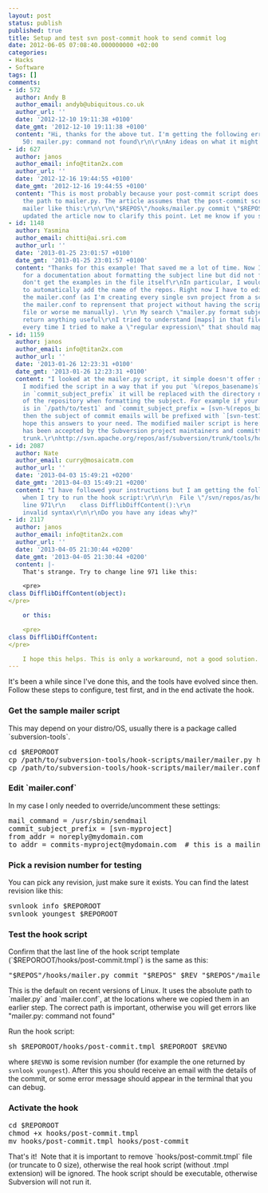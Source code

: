 ```yaml
---
layout: post
status: publish
published: true
title: Setup and test svn post-commit hook to send commit log
date: 2012-06-05 07:08:40.000000000 +02:00
categories:
- Hacks
- Software
tags: []
comments:
- id: 572
  author: Andy B
  author_email: andyb@ubiquitous.co.uk
  author_url: ''
  date: '2012-12-10 19:11:38 +0100'
  date_gmt: '2012-12-10 19:11:38 +0100'
  content: "Hi, thanks for the above tut. I'm getting the following error: \r\n\r\nline
    50: mailer.py: command not found\r\n\r\nAny ideas on what it might be?"
- id: 627
  author: janos
  author_email: info@titan2x.com
  author_url: ''
  date: '2012-12-16 19:44:55 +0100'
  date_gmt: '2012-12-16 19:44:55 +0100'
  content: "This is most probably because your post-commit script does not specify
    the path to mailer.py. The article assumes that the post-commit script calls the
    mailer like this:\r\n\r\n\"$REPOS\"/hooks/mailer.py commit \"$REPOS\" $REV \"$REPOS\"/mailer.conf\r\n\r\nI
    updated the article now to clarify this point. Let me know if you still have issues."
- id: 1148
  author: Yasmina
  author_email: chitti@ai.sri.com
  author_url: ''
  date: '2013-01-25 23:01:57 +0100'
  date_gmt: '2013-01-25 23:01:57 +0100'
  content: "Thanks for this example! That saved me a lot of time. Now I looked everywhere
    for a documentation about formatting the subject line but did not find any. I
    don't get the examples in the file itself\r\nIn particular, I would like the commit_subject_prefix
    to automatically add the name of the repos. Right now I have to edit manually
    the mailer.conf (as I'm creating every single svn project from a script, I'd like
    the mailer.conf to reprensent that project without having the script editing that
    file or worse me manually). \r\n My search \"mailer.py format subject\" didn't
    return anything useful\r\nI tried to understand [maps] in that file but I failed
    every time I tried to make a \"regular expression\" that should map to the repos.\r\nThanks"
- id: 1159
  author: janos
  author_email: info@titan2x.com
  author_url: ''
  date: '2013-01-26 12:23:31 +0100'
  date_gmt: '2013-01-26 12:23:31 +0100'
  content: "I looked at the mailer.py script, it simple doesn't offer such option.
    I modified the script in a way that if you put `%(repos_basename)s`
    in `commit_subject_prefix` it will be replaced with the directory name
    of the repository when formatting the subject. For example if your repository
    is in `/path/to/test1` and `commit_subject_prefix = [svn-%(repos_basename)s]`,
    then the subject of commit emails will be prefixed with `[svn-test1]`\r\n\r\nI
    hope this answers to your need. The modified mailer script is here:\r\nhttps://raw.github.com/janosgyerik/svn-mailer/master/mailer.py\r\n\r\n<strong>UPDATE</strong>\r\nThis
    has been accepted by the Subversion project maintainers and committed into the
    trunk.\r\nhttp://svn.apache.org/repos/asf/subversion/trunk/tools/hook-scripts/mailer/mailer.py"
- id: 2087
  author: Nate
  author_email: curry@mosaicatm.com
  author_url: ''
  date: '2013-04-03 15:49:21 +0200'
  date_gmt: '2013-04-03 15:49:21 +0200'
  content: "I have followed your instructions but I am getting the following error
    when I try to run the hook script:\r\n\r\n  File \"/svn/repos/as/hooks/mailer.py\",
    line 971\r\n    class DifflibDiffContent():\r\n                                                ^\r\nSyntaxError:
    invalid syntax\r\n\r\nDo you have any ideas why?"
- id: 2117
  author: janos
  author_email: info@titan2x.com
  author_url: ''
  date: '2013-04-05 21:30:44 +0200'
  date_gmt: '2013-04-05 21:30:44 +0200'
  content: |-
    That's strange. Try to change line 971 like this:

    <pre>
class DifflibDiffContent(object):
</pre>

    or this:

    <pre>
class DifflibDiffContent:
</pre>

    I hope this helps. This is only a workaround, not a good solution. The problem must be something in your environment, maybe the version of python, or the version of Subversion's python bindings, or PYTHONPATH, I don't really know... Normally this mailer script should work without hacking it like this.
---
```

It's been a while since I've done this, and the tools have evolved since then. Follow these steps to configure, test first, and in the end activate the hook.
<h3>Get the sample mailer script</h3>
This may depend on your distro/OS, usually there is a package called `subversion-tools`.
<pre>
cd $REPOROOT
cp /path/to/subversion-tools/hook-scripts/mailer/mailer.py hooks
cp /path/to/subversion-tools/hook-scripts/mailer/mailer.conf.example mailer.conf
</pre>
<h3>Edit `mailer.conf`</h3>
In my case I only needed to override/uncomment these settings:
<pre>
mail_command = /usr/sbin/sendmail
commit_subject_prefix = [svn-myproject]
from_addr = noreply@mydomain.com
to_addr = commits-myproject@mydomain.com  # this is a mailing list
</pre>
<h3>Pick a revision number for testing</h3>
You can pick any revision, just make sure it exists. You can find the latest revision like this:
<pre>
svnlook info $REPOROOT
svnlook youngest $REPOROOT
</pre>
<h3>Test the hook script</h3>
Confirm that the last line of the hook script template (`$REPOROOT/hooks/post-commit.tmpl`) is the same as this:
<pre>
"$REPOS"/hooks/mailer.py commit "$REPOS" $REV "$REPOS"/mailer.conf
</pre>
This is the default on recent versions of Linux. It uses the absolute path to `mailer.py` and `mailer.conf`, at the locations where we copied them in an earlier step. The correct path is important, otherwise you will get errors like "mailer.py: command not found"

Run the hook script:
<pre>
sh $REPOROOT/hooks/post-commit.tmpl $REPOROOT $REVNO
</pre>
where `$REVNO` is some revision number (for example the one returned by `svnlook youngest`). After this you should receive an email with the details of the commit, or some error message should appear in the terminal that you can debug.
<h3>Activate the hook</h3>
<pre>
cd $REPOROOT
chmod +x hooks/post-commit.tmpl
mv hooks/post-commit.tmpl hooks/post-commit
</pre>
That's it!  Note that it is important to remove `hooks/post-commit.tmpl` file (or truncate to 0 size), otherwise the real hook script (without .tmpl extension) will be ignored. The hook script should be executable, otherwise Subversion will not run it.
